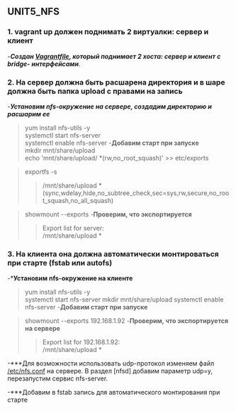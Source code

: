 ## UNIT5_NFS

### 1. vagrant up должен поднимать 2 виртуалки: сервер и клиент

-***Создан [Vagrantfile](https://github.com/ChurikovAnatolii/UNIT5_NFS/blob/main/Vagrantfile), который поднимает 2 хоста: сервер и клиент c bridge- интерфейсами***.

### 2. На сервер должна быть расшарена директория и в шаре должна быть папка upload с правами на запись

-***Установим nfs-окружение на сервере, создадим директорию и расшарим ее***
> yum install nfs-utils -y  
> systemctl start nfs-server  
> systemctl enable  nfs-server -**Добавим старт при запуске**  
> mkdir mnt/share/upload  
> echo 'mnt/share/upload/ *(rw,no_root_squash)' >> etc/exports

> exportfs -s 
>> /mnt/share/upload *(sync,wdelay,hide,no_subtree_check,sec=sys,rw,secure,no_root_squash,no_all_squash)

> showmount --exports -**Проверим, что экспортируется**  
>> Export list for server:  
>> /mnt/share/upload *  


### 3. На клиента она должна автоматически монтироваться при старте (fstab или autofs)

-***Установим nfs-окружение на клиенте**
> yum install nfs-utils -y  
> systemctl start nfs-server
> mkdir mnt/share/upload 
> systemctl enable  nfs-server -**Добавим старт при запуске**  
  
> showmount --exports 192.168.1.92 -**Проверим, что экспортируется на сервере**    
>> Export list for 192.168.1.92:    
>> /mnt/share/upload *

-***Для возможности использовать udp-протокол изменяем файл [/etc/nfs.conf](https://github.com/ChurikovAnatolii/UNIT5_NFS/blob/main/nfs.conf) на сервере. В раздел [nfsd] добавим параметр udp=y, перезапустим сервис nfs-server.

-***Добавим в fstab запись для автоматического монтирования при старте 

